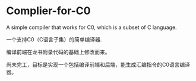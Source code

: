 # Complier-for-C0
A simple compiler that works for C0, which is a subset of C language.

一个支持C0（C语言子集）的简单编译器.

编译前端在龙书附录代码的基础上修改而来。

尚未完工，目标是实现一个包括编译前端和后端，能生成汇编指令的C0语言编译器。
